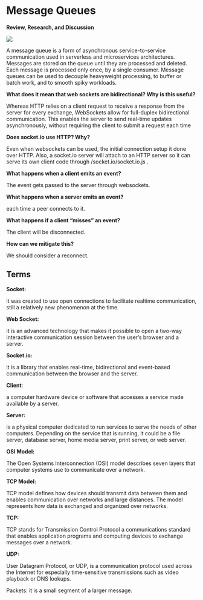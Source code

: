 # Message Queues

**Review, Research, and Discussion**

![](https://www.cloudamqp.com/img/blog/thumb-mq.jpg)

A message queue is a form of asynchronous service-to-service communication used in serverless and microservices architectures. Messages are stored on the queue until they are processed and deleted. Each message is processed only once, by a single consumer. Message queues can be used to decouple heavyweight processing, to buffer or batch work, and to smooth spiky workloads.

**What does it mean that web sockets are bidirectional? Why is this useful?**

Whereas HTTP relies on a client request to receive a response from the server for every exchange, WebSockets allow for full-duplex bidirectional communication. This enables the server to send real-time updates asynchronously, without requiring the client to submit a request each time

**Does socket.io use HTTP? Why?**

Even when websockets can be used, the initial connection setup it done over HTTP. Also, a socket.io server will attach to an HTTP server so it can serve its own client code through /socket.io/socket.io.js .

**What happens when a client emits an event?**

The event gets passed to the server through websockets.

**What happens when a server emits an event?**

each time a peer connects to it.

**What happens if a client “misses” an event?**

The client will be disconnected.

**How can we mitigate this?**

We should consider a reconnect.

## Terms

**Socket:** 

it was created to use open connections to facilitate realtime communication, still a relatively new phenomenon at the time.

**Web Socket:**

 it is an advanced technology that makes it possible to open a two-way interactive communication session between the user’s browser and a server.

**Socket.io:**

 it is a library that enables real-time, bidirectional and event-based communication between the browser and the server.

**Client**:

 a computer hardware device or software that accesses a service made available by a server.

**Server:**

 is a physical computer dedicated to run services to serve the needs of other computers. Depending on the service that is running, it could be a file server, database server, home media server, print server, or web server.

**OSI Model:**

 The Open Systems Interconnection (OSI) model describes seven layers that computer systems use to communicate over a network.

**TCP Model:**

 TCP model defines how devices should transmit data between them and enables communication over networks and large distances. The model represents how data is exchanged and organized over networks.

**TCP:** 

TCP stands for Transmission Control Protocol a communications standard that enables application programs and computing devices to exchange messages over a network.

**UDP:**

 User Datagram Protocol, or UDP, is a communication protocol used across the Internet for especially time-sensitive transmissions such as video playback or DNS lookups.

Packets: it is a small segment of a larger message.